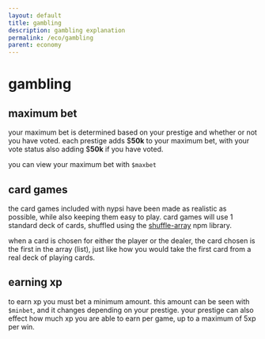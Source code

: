 ```yaml
---
layout: default
title: gambling
description: gambling explanation
permalink: /eco/gambling
parent: economy
---
```


# gambling

## maximum bet

your maximum bet is determined based on your prestige and whether or not you have voted. each prestige adds $**50k** to your
maximum bet, with your vote status also adding $**50k** if you have voted.

you can view your maximum bet with `$maxbet`

## card games

the card games included with nypsi have been made as realistic as possible, while also keeping them easy to play. card games
will use 1 standard deck of cards, shuffled using the [shuffle-array](https://www.npmjs.com/package/shuffle-array) npm
library.

when a card is chosen for either the player or the dealer, the card chosen is the first in the array (list), just like how
you would take the first card from a real deck of playing cards.

## earning xp

to earn xp you must bet a minimum amount. this amount can be seen with `$minbet`, and it changes depending on your prestige.
your prestige can also effect how much xp you are able to earn per game, up to a maximum of 5xp per win.
